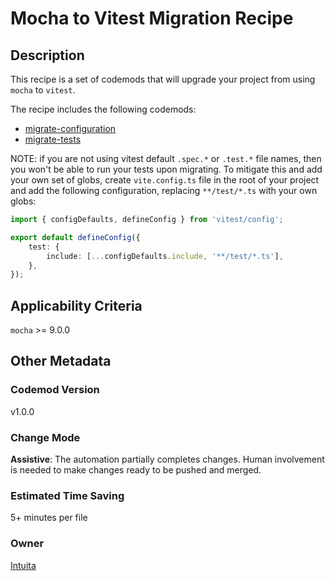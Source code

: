 # Mocha to Vitest Migration Recipe

## Description

This recipe is a set of codemods that will upgrade your project from using `mocha` to `vitest`.

The recipe includes the following codemods:

-   [migrate-configuration](https://github.com/intuita-inc/codemod-registry/tree/main/codemods/mocha/vitest/migrate-configuration)
-   [migrate-tests](https://github.com/intuita-inc/codemod-registry/tree/main/codemods/mocha/vitest/migrate-tests)

NOTE: if you are not using vitest default `.spec.*` or `.test.*` file names, then you won't be able to run your tests upon migrating. To mitigate this and add your own set of globs, create `vite.config.ts` file in the root of your project and add the following configuration, replacing `**/test/*.ts` with your own globs:

```ts
import { configDefaults, defineConfig } from 'vitest/config';

export default defineConfig({
	test: {
		include: [...configDefaults.include, '**/test/*.ts'],
	},
});
```

## Applicability Criteria

`mocha` >= 9.0.0

## Other Metadata

### Codemod Version

v1.0.0

### Change Mode

**Assistive**: The automation partially completes changes. Human involvement is needed to make changes ready to be pushed and merged.

### Estimated Time Saving

5+ minutes per file

### Owner

[Intuita](https://github.com/intuita-inc)

